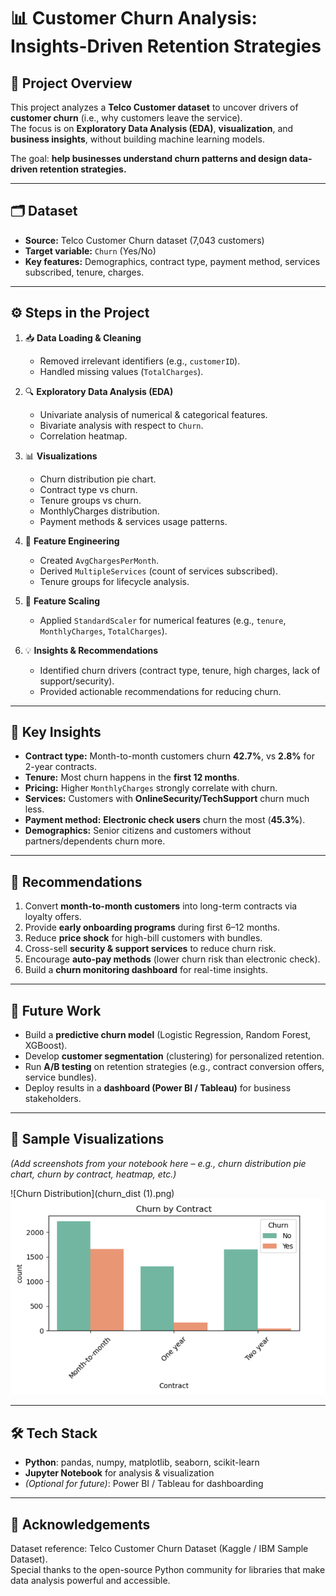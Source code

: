 # 📊 Customer Churn Analysis: Insights-Driven Retention Strategies

## 📌 Project Overview
This project analyzes a **Telco Customer dataset** to uncover drivers of **customer churn** (i.e., why customers leave the service).  
The focus is on **Exploratory Data Analysis (EDA)**, **visualization**, and **business insights**, without building machine learning models.  

The goal: **help businesses understand churn patterns and design data-driven retention strategies.**

---

## 🗂️ Dataset
- **Source:** Telco Customer Churn dataset (7,043 customers)
- **Target variable:** `Churn` (Yes/No)
- **Key features:** Demographics, contract type, payment method, services subscribed, tenure, charges.

---

## ⚙️ Steps in the Project
1. 📥 **Data Loading & Cleaning**  
   - Removed irrelevant identifiers (e.g., `customerID`).  
   - Handled missing values (`TotalCharges`).  

2. 🔍 **Exploratory Data Analysis (EDA)**  
   - Univariate analysis of numerical & categorical features.  
   - Bivariate analysis with respect to `Churn`.  
   - Correlation heatmap.  

3. 📊 **Visualizations**  
   - Churn distribution pie chart.  
   - Contract type vs churn.  
   - Tenure groups vs churn.  
   - MonthlyCharges distribution.  
   - Payment methods & services usage patterns.  

4. 🔧 **Feature Engineering**  
   - Created `AvgChargesPerMonth`.  
   - Derived `MultipleServices` (count of services subscribed).  
   - Tenure groups for lifecycle analysis.  

5. 📏 **Feature Scaling**  
   - Applied `StandardScaler` for numerical features (e.g., `tenure`, `MonthlyCharges`, `TotalCharges`).  

6. 💡 **Insights & Recommendations**  
   - Identified churn drivers (contract type, tenure, high charges, lack of support/security).  
   - Provided actionable recommendations for reducing churn.  

---

## 🔑 Key Insights
- **Contract type:** Month-to-month customers churn **42.7%**, vs **2.8%** for 2-year contracts.  
- **Tenure:** Most churn happens in the **first 12 months**.  
- **Pricing:** Higher `MonthlyCharges` strongly correlate with churn.  
- **Services:** Customers with **OnlineSecurity/TechSupport** churn much less.  
- **Payment method:** **Electronic check users** churn the most (**45.3%**).  
- **Demographics:** Senior citizens and customers without partners/dependents churn more.  

---

## 🧭 Recommendations
1. Convert **month-to-month customers** into long-term contracts via loyalty offers.  
2. Provide **early onboarding programs** during first 6–12 months.  
3. Reduce **price shock** for high-bill customers with bundles.  
4. Cross-sell **security & support services** to reduce churn risk.  
5. Encourage **auto-pay methods** (lower churn risk than electronic check).  
6. Build a **churn monitoring dashboard** for real-time insights.  

---

## 🔭 Future Work
- Build a **predictive churn model** (Logistic Regression, Random Forest, XGBoost).  
- Develop **customer segmentation** (clustering) for personalized retention.  
- Run **A/B testing** on retention strategies (e.g., contract conversion offers, service bundles).  
- Deploy results in a **dashboard (Power BI / Tableau)** for business stakeholders.  

---

## 📸 Sample Visualizations
*(Add screenshots from your notebook here – e.g., churn distribution pie chart, churn by contract, heatmap, etc.)*  

![Churn Distribution](churn_dist (1).png)  
![Churn by Contract](churn_bycont.png)  

---


## 🛠️ Tech Stack
- **Python**: pandas, numpy, matplotlib, seaborn, scikit-learn  
- **Jupyter Notebook** for analysis & visualization  
- _(Optional for future)_: Power BI / Tableau for dashboarding  

---

## 🙌 Acknowledgements
Dataset reference: Telco Customer Churn Dataset (Kaggle / IBM Sample Dataset).  
Special thanks to the open-source Python community for libraries that make data analysis powerful and accessible.  
